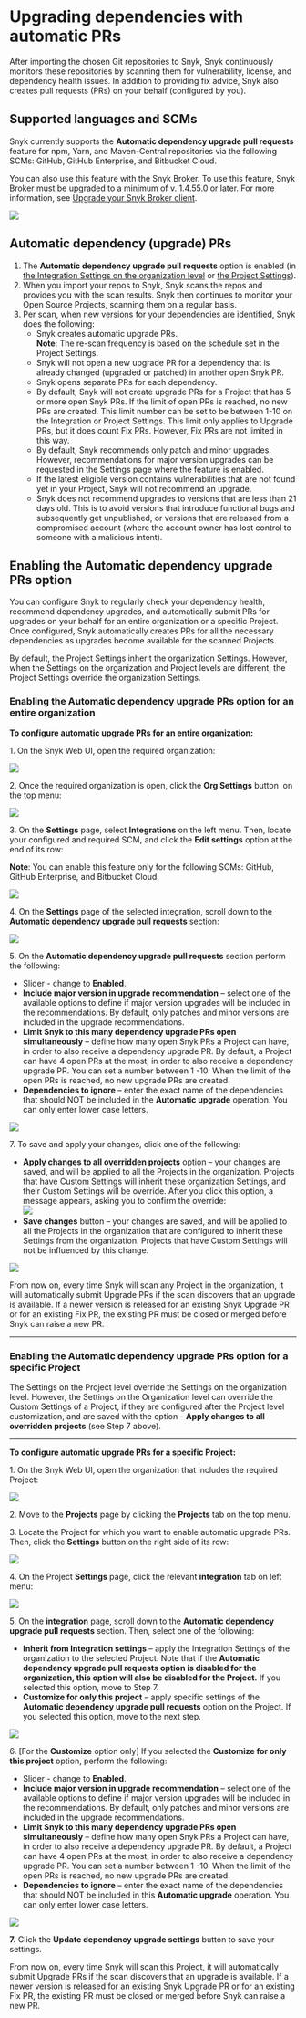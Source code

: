 # Upgrading dependencies with automatic PRs

After importing the chosen Git repositories to Snyk, Snyk continuously monitors these repositories by scanning them for vulnerability, license, and dependency health issues. In addition to providing fix advice, Snyk also creates pull requests (PRs) on your behalf (configured by you).

## Supported languages and SCMs

Snyk currently supports the **Automatic dependency upgrade pull requests** feature for npm, Yarn, and Maven-Central repositories via the following SCMs: GitHub, GitHub Enterprise, and Bitbucket Cloud.

You can also use this feature with the Snyk Broker. To use this feature, Snyk Broker must be upgraded to a minimum of v. 1.4.55.0 or later. For more information, see [Upgrade your Snyk Broker client](../../../features/snyk-broker/set-up-snyk-broker/how-to-install-and-configure-your-snyk-broker-client.md#upgrade-your-snyk-broker-client).

![](<../../../.gitbook/assets/Upgrade Broker.png>)

## Automatic dependency (upgrade) PRs

1. The **Automatic dependency upgrade pull requests** option is enabled (in [the Integration Settings on the organization level](upgrading-dependencies-with-automatic-prs.md#enabling-the-automatic-dependency-upgrade-prs-option-for-an-entire-organization) or [the Project Settings](upgrading-dependencies-with-automatic-prs.md#enabling-the-automatic-dependency-upgrade-prs-option-for-a-specific-project)).
2. When you import your repos to Snyk, Snyk scans the repos and provides you with the scan results. Snyk then continues to monitor your Open Source Projects, scanning them on a regular basis.
3. Per scan, when new versions for your dependencies are identified, Snyk does the following:
   * Snyk creates automatic upgrade PRs.\
     **Note**: The re-scan frequency is based on the schedule set in the Project Settings.
   * Snyk will not open a new upgrade PR for a dependency that is already changed (upgraded or patched) in another open Snyk PR.
   * Snyk opens separate PRs for each dependency.
   * By default, Snyk will not create upgrade PRs for a Project that has 5 or more open Snyk PRs. If the limit of open PRs is reached, no new PRs are created. This limit number can be set to be between 1-10 on the Integration or Project Settings. This limit only applies to Upgrade PRs, but it does count Fix PRs. However, Fix PRs are not limited in this way.
   * By default, Snyk recommends only patch and minor upgrades. However, recommendations for major version upgrades can be requested in the Settings page where the feature is enabled.
   * If the latest eligible version contains vulnerabilities that are not found yet in your Project, Snyk will not recommend an upgrade.
   * Snyk does not recommend upgrades to versions that are less than 21 days old. This is to avoid versions that introduce functional bugs and subsequently get unpublished, or versions that are released from a compromised account (where the account owner has lost control to someone with a malicious intent).

## Enabling the Automatic dependency upgrade PRs option

You can configure Snyk to regularly check your dependency health, recommend dependency upgrades, and automatically submit PRs for upgrades on your behalf for an entire organization or a specific Project. Once configured, Snyk automatically creates PRs for all the necessary dependencies as upgrades become available for the scanned Projects.

By default, the Project Settings inherit the organization Settings. However, when the Settings on the organization and Project levels are different, the Project Settings override the organization Settings.

### Enabling the Automatic dependency upgrade PRs option for an entire organization

**To configure automatic upgrade PRs for an entire organization:**

1\. On the Snyk Web UI, open the required organization:

![](<../../../.gitbook/assets/OS - Automatic Dependency Upgrade - Selecting Organization (1) (1) (1) (1) (1) (1) (1) (1) (1) (1) (1) (1) (1) (1) (1) (1) (1) (1) (1) (1) (1) (4).png>)

2\. Once the required organization is open, click the **Org Settings** button <img src="../../../.gitbook/assets/Org Settings button - Icon (1) (1) (1) (1) (1) (1) (1) (1) (1) (1) (1) (1) (1) (1) (1) (1) (1) (1) (1) (2) (1).png" alt="" data-size="line"> on the top menu:

![](<../../../.gitbook/assets/OS - Automatic Dependency Upgrade - Org Settings button (1) (1) (1) (1) (1) (1) (1) (1) (1) (1) (1) (1) (1) (1) (1) (1) (1) (1) (1) (1) (1) (4).png>)

3\. On the **Settings** page, select **Integrations** on the left menu. Then, locate your configured and required SCM, and click the **Edit settings** option at the end of its row:

**Note**: You can enable this feature only for the following SCMs: GitHub, GitHub Enterprise, and Bitbucket Cloud.

![](<../../../.gitbook/assets/OS - Automatic Dependency Upgrade - Organization - Integrations page (1) (1).png>)

4\. On the **Settings** page of the selected integration, scroll down to the **Automatic dependency upgrade pull requests** section:

![](<../../../.gitbook/assets/OS - Automatic Dependency Upgrade - Organization - Integration Settings - Automatic Upgrade section .png>)

5\. On the **Automatic dependency upgrade pull requests** section perform the following:

* Slider - change to **Enabled**.
* **Include major version in upgrade recommendation** – select one of the available options to define if major version upgrades will be included in the recommendations. By default, only patches and minor versions are included in the upgrade recommendations.
* **Limit Snyk to this many dependency upgrade PRs open simultaneously** – define how many open Snyk PRs a Project can have, in order to also receive a dependency upgrade PR. By default, a Project can have 4 open PRs at the most, in order to also receive a dependency upgrade PR. You can set a number between 1 -10. When the limit of the open PRs is reached, no new upgrade PRs are created.
* **Dependencies to ignore** – enter the exact name of the dependencies that should NOT be included in the **Automatic upgrade** operation. You can only enter lower case letters.

![](<../../../.gitbook/assets/OS - Automatic Dependency Upgrade - Project Settings - Integration - Automatic Upgrade section - Enabled.png>)

7\. To save and apply your changes, click one of the following:

* **Apply changes to all overridden projects** option – your changes are saved, and will be applied to all the Projects in the organization. Projects that have Custom Settings will inherit these organization Settings, and their Custom Settings will be override. After you click this option, a message appears, asking you to confirm the override:\
  ![](<../../../.gitbook/assets/Snyk Code - PR Checks - Integration Settings - Automatic Upgrade section - Override message (1) (1) (1) (1) (1) (1) (1) (1) (1) (1) (1) (1) (1) (1) (1) (1) (1) (1) (1) (1).png>)
* **Save changes** button – your changes are saved, and will be applied to all the Projects in the organization that are configured to inherit these Settings from the organization. Projects that have Custom Settings will not be influenced by this change.

![](<../../../.gitbook/assets/OS - Automatic Dependency Upgrade - Org- Integration - Automatic Upgrade section - Save options.png>)

From now on, every time Snyk will scan any Project in the organization, it will automatically submit Upgrade PRs if the scan discovers that an upgrade is available. If a newer version is released for an existing Snyk Upgrade PR or for an existing Fix PR, the existing PR must be closed or merged before Snyk can raise a new PR.

***

### Enabling the Automatic dependency upgrade PRs option for a specific Project

The Settings on the Project level override the Settings on the organization level. However, the Settings on the Organization level can override the Custom Settings of a Project, if they are configured after the Project level customization, and are saved with the option - **Apply changes to all overridden projects** (see Step 7 above).

***

**To configure automatic upgrade PRs for a specific Project:**

1\. On the Snyk Web UI, open the organization that includes the required Project:

![](<../../../.gitbook/assets/OS - Automatic Dependency Upgrade - Selecting Organization (1) (1) (1) (1) (1) (1) (1) (1) (1) (1) (1) (1) (1) (1) (1) (1) (1) (1) (1) (1) (1) (4).png>)

2\. Move to the **Projects** page by clicking the **Projects** tab on the top menu.

3\. Locate the Project for which you want to enable automatic upgrade PRs. Then, click the **Settings** button on the right side of its row:

![](<../../../.gitbook/assets/OS - Automatic Dependency Upgrade - Project Settings button .png>)

4\. On the Project **Settings** page, click the relevant **integration** tab on left menu:

![](<../../../.gitbook/assets/OS - Automatic Dependency Upgrade - Project Settings - Integration tab.png>)

5\. On the **integration** page, scroll down to the **Automatic dependency upgrade pull requests** section. Then, select one of the following:

* **Inherit from Integration settings** – apply the Integration Settings of the organization to the selected Project. Note that if the **Automatic dependency upgrade pull requests option is disabled for the organization, this option will also be disabled for the Project.** If you selected this option, move to Step 7.
* **Customize for only this project** – apply specific settings of the **Automatic dependency upgrade pull requests** option on the Project. If you selected this option, move to the next step.

![](<../../../.gitbook/assets/OS - Automatic Dependency Upgrade - Project Settings - Integration - Automatic Upgrade section.png>)

6\. \[For the **Customize** option only] If you selected the **Customize for only this project** option, perform the following:

* Slider - change to **Enabled**.
* **Include major version in upgrade recommendation** – select one of the available options to define if major version upgrades will be included in the recommendations. By default, only patches and minor versions are included in the upgrade recommendations.
* **Limit Snyk to this many dependency upgrade PRs open simultaneously** – define how many open Snyk PRs a Project can have, in order to also receive a dependency upgrade PR. By default, a Project can have 4 open PRs at the most, in order to also receive a dependency upgrade PR. You can set a number between 1 -10. When the limit of the open PRs is reached, no new upgrade PRs are created.
* **Dependencies to ignore** – enter the exact name of the dependencies that should NOT be included in this **Automatic upgrade** operation. You can only enter lower case letters.

![](<../../../.gitbook/assets/OS - Automatic Dependency Upgrade - Project Settings - Integration - Automatic Upgrade - Customize options.png>)

**7.** Click the **Update dependency upgrade settings** button to save your settings.

From now on, every time Snyk will scan this Project, it will automatically submit Upgrade PRs if the scan discovers that an upgrade is available. If a newer version is released for an existing Snyk Upgrade PR or for an existing Fix PR, the existing PR must be closed or merged before Snyk can raise a new PR.
